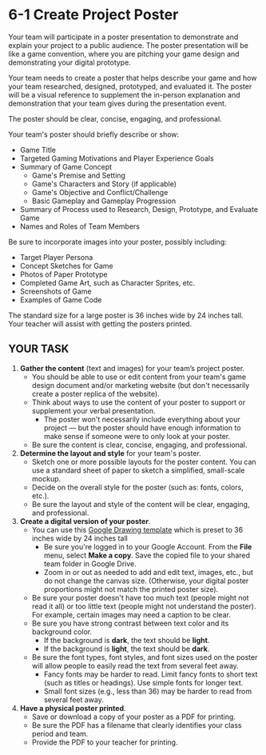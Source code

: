 # 6-1 Create Project Poster

Your team will participate in a poster presentation to demonstrate and explain your project to a public audience. The poster presentation will be like a game convention, where you are pitching your game design and demonstrating your digital prototype.

Your team needs to create a poster that helps describe your game and how your team researched, designed, prototyped, and evaluated it. The poster will be a visual reference to supplement the in-person explanation and demonstration that your team gives during the presentation event.

The poster should be clear, concise, engaging, and professional.

Your team's poster should briefly describe or show:

* Game Title
* Targeted Gaming Motivations and Player Experience Goals
* Summary of Game Concept
  * Game's Premise and Setting
  * Game's Characters and Story \(if applicable\)
  * Game's Objective and Conflict/Challenge
  * Basic Gameplay and Gameplay Progression
* Summary of Process used to Research, Design, Prototype, and Evaluate Game
* Names and Roles of Team Members

Be sure to incorporate images into your poster, possibly including:

* Target Player Persona
* Concept Sketches for Game
* Photos of Paper Prototype
* Completed Game Art, such as Character Sprites, etc.
* Screenshots of Game
* Examples of Game Code

The standard size for a large poster is 36 inches wide by 24 inches tall. Your teacher will assist with getting the posters printed.

## YOUR TASK

1. **Gather the content** \(text and images\) for your team’s project poster.
   * You should be able to use or edit content from your team's game design document and/or marketing website \(but don't necessarily create a poster replica of the website\).
   * Think about ways to use the content of your poster to support or supplement your verbal presentation.
     * The poster won't necessarily include everything about your project — but the poster should have enough information to make sense if someone were to only look at your poster.
   * Be sure the content is clear, concise, engaging, and professional.
2. **Determine the layout and style** for your team's poster.
   * Sketch one or more possible layouts for the poster content. You can use a standard sheet of paper to sketch a simplified, small-scale mockup.
   * Decide on the overall style for the poster \(such as: fonts, colors, etc.\).
   * Be sure the layout and style of the content will be clear, engaging, and professional.
3. **Create a digital version of your poster**.
   * You can use this [Google Drawing template](https://drive.google.com/open?id=1KylT3n3jW1WH98jlbo0yq28rXNeSTyzUOBl1itA9f4s) which is preset to 36 inches wide by 24 inches tall
     * Be sure you're logged in to your Google Account. From the **File** menu, select **Make a copy**. Save the copied file to your shared team folder in Google Drive.
     * Zoom in or out as needed to add and edit text, images, etc., but do not change the canvas size. \(Otherwise, your digital poster proportions might not match the printed poster size\).
   * Be sure your poster doesn't have too much text \(people might not read it all\) or too little text \(people might not understand the poster\). For example, certain images may need a caption to be clear.
   * Be sure you have strong contrast between text color and its background color.
     * If the background is **dark**, the text should be **light**.
     * If the background is **light**, the text should be **dark**.
   * Be sure the font types, font styles, and font sizes used on the poster will allow people to easily read the text from several feet away.
     * Fancy fonts may be harder to read. Limit fancy fonts to short text \(such as titles or headings\). Use simple fonts for longer text.
     * Small font sizes \(e.g., less than 36\) may be harder to read from several feet away.
4. **Have a physical poster printed**.
   * Save or download a copy of your poster as a PDF for printing.
   * Be sure the PDF has a filename that clearly identifies your class period and team.
   * Provide the PDF to your teacher for printing.

